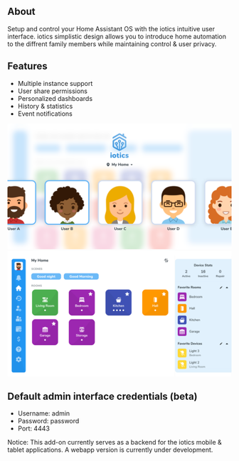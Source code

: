 ## About

Setup and control your Home Assistant OS with the iotics intuitive user interface. iotics simplistic design allows you to introduce home automation to the diffrent family members while maintaining control & user privacy.

## Features

- Multiple instance support
- User share permissions
- Personalized dashboards
- History & statistics
- Event notifications

![iotics dashboard](https://github.com/iotics-live/iotics-Controller/blob/master/iotics/Images/screenshot-003.png?raw=true)
![iotics user selection](https://github.com/iotics-live/iotics-Controller/blob/master/iotics/Images/screenshot-001.png?raw=true)

## Default admin interface credentials (beta)
- Username: admin
- Password: password
- Port: 4443

Notice: This add-on currently serves as a backend for the iotics mobile & tablet applications. A webapp version is currently under development.
